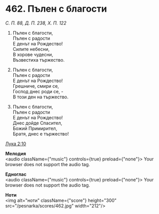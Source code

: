 # 462. Пълен с благости

_С. П. 88, Д. П. 238, Х. П. 122_

1. Пълен с благости,  
Пълен с радости  
Е денът на Рождество!  
Силите небесни,  
В хорове чудесни,  
Възвестиха тържество.  

2. Пълен с благости,  
Пълен с радости  
Е денът на Рождество!  
Грешниче, смири се,  
Господ днес роди се, -  
В този ден на тържество.  

3. Пълен с благости,  
Пълен с радости  
Е денът на Рождество!  
Днес дойде Спасител,  
Божий Примирител,  
Братя, днес е тържество!

[Лука 2:10](http://biblia.bg/index.php?k=42&g=2&s=10)

**Мелодия**  
<audio className={"music"} controls={true} preload={"none"}>
    <source src="/pesnarka/mp3/462.mp3" type="audio/mpeg"/>
    Your browser does not support the audio tag.
</audio>

**Едноглас**  
<audio className={"music"} controls={true} preload={"none"}>
    <source src="/pesnarka/transp/462.mp3" type="audio/mpeg"/>
    Your browser does not support the audio tag.
</audio>

**Ноти**  
<img alt="ноти" className={"score"} height="300" src="/pesnarka/scores/462.jpg" width="212"/>
